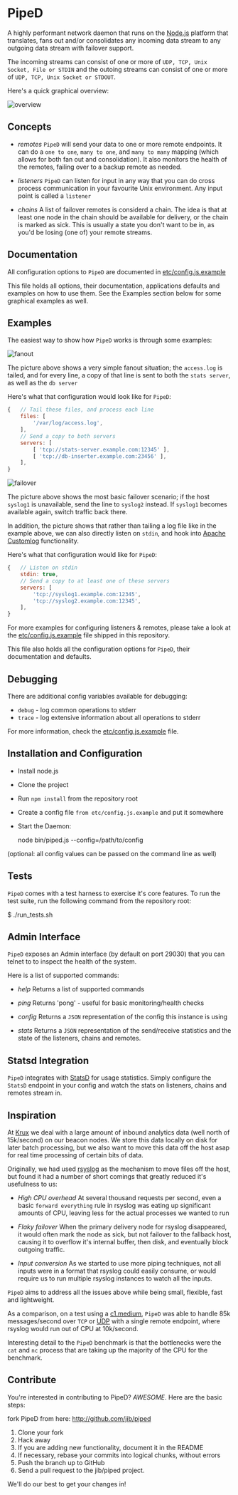 PipeD
=====

A highly performant network daemon that runs on the [Node.js][node] platform
that translates, fans out and/or consolidates any incoming data stream to any
outgoing data stream with failover support.

The incoming streams can consist of one or more of `UDP, TCP, Unix Socket,
File or STDIN` and the outoing streams can consist of one or more of `UDP,
TCP, Unix Socket or STDOUT`.

Here's a quick graphical overview:

![overview](https://github.com/jib/piped/raw/master/docs/media/overview.jpg)

Concepts
--------

* *remotes*
  `PipeD` will send your data to one or more remote endpoints. It can
  do a `one to one`, `many to one`, and `many to many` mapping (which
  allows for both fan out and consolidation). It also monitors the
  health of the remotes, failing over to a backup remote as needed.

* *listeners*
  `PipeD` can listen for input in any way that you can do cross process
  communication in your favourite Unix environment. Any input point is
  called a `listener`

* *chains*
  A list of failover remotes is considerd a chain. The idea is that at
  least one node in the chain should be available for delivery, or the
  chain is marked as sick. This is usually a state you don't want to be
  in, as you'd be losing (one of) your remote streams.

Documentation
-------------

All configuration options to `PipeD` are documented in [etc/config.js.example](https://github.com/jib/piped/blob/master/etc/config.js.example)

This file holds all options, their documentation, applications defaults
and examples on how to use them. See the Examples section below for some
graphical examples as well.

Examples
--------

The easiest way to show how `PipeD` works is through some examples:


![fanout](https://github.com/jib/piped/raw/master/docs/media/fanout.jpg)

The picture above shows a very simple fanout situation; the `access.log`
is tailed, and for every line, a copy of that line is sent to both the
`stats server`, as well as the `db server`

Here's what that configuration would look like for `PipeD`:

```javascript
{   // Tail these files, and process each line
    files: [
        '/var/log/access.log',
    ],
    // Send a copy to both servers
    servers: [
        [ 'tcp://stats-server.example.com:12345' ],
        [ 'tcp://db-inserter.example.com:23456' ],
    ],
}
```


![failover](https://github.com/jib/piped/raw/master/docs/media/failover.jpg)

The picture above shows the most basic failover scenario; if the host `syslog1`
is unavailable, send the line to `syslog2` instead. If `syslog1` becomes available
again, switch traffic back there.

In addition, the picture shows that rather than tailing a log file like in the
example above, we can also directly listen on `stdin`, and hook into [Apache Customlog](http://httpd.apache.org/docs/2.0/mod/mod_log_config.html) functionality.

Here's what that configuration would like for `PipeD`:

```javascript
{   // Listen on stdin
    stdin: true,
    // Send a copy to at least one of these servers
    servers: [
        'tcp://syslog1.example.com:12345',
        'tcp://syslog2.example.com:12345',
    ],
}
```

For more examples for configuring listeners & remotes, please take a look at the
[etc/config.js.example](https://github.com/jib/piped/blob/master/etc/config.js.example)
file shipped in this repository.

This file also holds all the configuration options for `PipeD`, their documentation
and defaults.

Debugging
---------

There are additional config variables available for debugging:

* `debug` - log common operations to stderr
* `trace` - log extensive information about all operations to stderr

For more information, check the [etc/config.js.example](https://github.com/jib/piped/blob/master/etc/config.js.example) file.

Installation and Configuration
------------------------------

 * Install node.js
 * Clone the project
 * Run `npm install` from the repository root
 * Create a config file `from etc/config.js.example` and put it somewhere
 * Start the Daemon:

    node bin/piped.js --config=/path/to/config

 (optional: all config values can be passed on the command line as well)

Tests
-----

`PipeD` comes with a test harness to exercise it's core features. To run
the test suite, run the following command from the repository root:

  $ ./run_tests.sh


Admin Interface
---------------

`PipeD` exposes an Admin interface (by default on port 29030) that you
can telnet to to inspect the health of the system.

Here is a list of supported commands:

* *help* Returns a list of supported commands

* *ping* Returns 'pong' - useful for basic monitoring/health checks

* *config* Returns a `JSON` representation of the config this instance is using

* *stats* Returns a `JSON` representation of the send/receive statistics and the
state of the listeners, chains and remotes.

Statsd Integration
------------------

`PipeD` integrates with [StatsD](https://github.com/etsy/statsd) for usage
statistics. Simply configure the `StatsD` endpoint in your config and watch
the stats on listeners, chains and remotes stream in.

Inspiration
-----------

At [Krux][krux] we deal with a large amount of inbound analytics data (well
north of 15k/second) on our beacon nodes. We store this data locally on disk
for later batch processing, but we also want to move this data off the host
asap for real time processing of certain bits of data.

Originally, we had used [rsyslog](http://www.rsyslog.com/) as the mechanism
to move files off the host, but found it had a number of short comings that
greatly reduced it's usefulness to us:

* *High CPU overhead* At several thousand requests per second, even a basic
`forward everything` rule in rsyslog was eating up significant amounts of
CPU, leaving less for the actual processes we wanted to run

* *Flaky failover* When the primary delivery node for rsyslog disappeared,
it would often mark the node as sick, but not failover to the fallback host,
causing it to overflow it's internal buffer, then disk, and eventually block
outgoing traffic.

* *Input conversion* As we started to use more piping techniques, not all
inputs were in a format that rsyslog could easily consume, or would require
us to run multiple rsyslog instances to watch all the inputs.

`PipeD` aims to address all the issues above while being small, flexible,
fast and lightweight.

As a comparison, on a test using a [c1.medium](http://aws.amazon.com/ec2/#instance),
`PipeD` was able to handle 85k messages/second over `TCP` or [UDP][udp] with a
single remote endpoint, where rsyslog would run out of CPU at 10k/second.

Interesting detail to the `PipeD` benchmark is that the bottlenecks were the
`cat` and `nc` process that are taking up the majority of the CPU for the
benchmark.


Contribute
---------------------

You're interested in contributing to PipeD? *AWESOME*. Here are the basic steps:

fork PipeD from here: http://github.com/jib/piped

1. Clone your fork
2. Hack away
3. If you are adding new functionality, document it in the README
4. If necessary, rebase your commits into logical chunks, without errors
5. Push the branch up to GitHub
6. Send a pull request to the jib/piped project.

We'll do our best to get your changes in!


[krux]: http://www.krux.com
[node]: http://nodejs.org
[udp]: http://en.wikipedia.org/wiki/User_Datagram_Protocol
